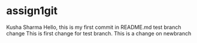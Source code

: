 # assign1git
Kusha Sharma
Hello, this is my first commit in README.md
test branch change
This is first change for test branch.
This is a change on newbranch
